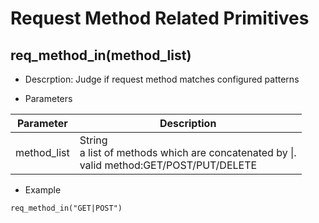 # Request Method Related Primitives

## req_method_in(method_list)
* Descrption: Judge if request method matches configured patterns

* Parameters

| Parameter | Description |
| --------- | ----------- |
| method_list | String<br>a list of methods which are concatenated by &#124;. <br>valid method:GET/POST/PUT/DELETE |

* Example

```
req_method_in("GET|POST")
```
